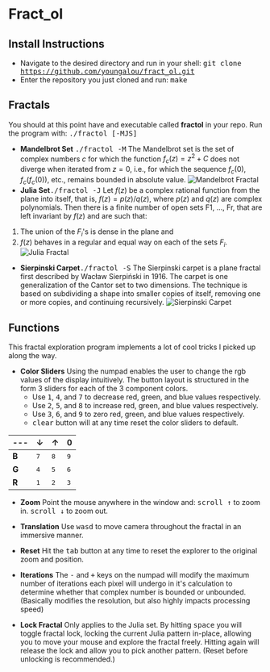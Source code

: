 **Fract_ol**
=======

## Install Instructions
- <i class="icon-folder-open"></i> Navigate to the desired directory and run in your shell:
<kbd>git clone https://github.com/youngalou/fract_ol.git</kbd>
- <i class="icon-folder-open"></i> Enter the repository you just cloned and run:
<kbd>make</kbd>

## Fractals
You should at this point have and executable called **fractol** in your repo.
Run the program with: <kbd>./fractol [-MJS]</kbd>
- **Mandelbrot Set** <kbd>./fractol -M</kbd>
The Mandelbrot set is the set of complex numbers $c$ for which the function $f_c(z) = z^2 + C$ does not diverge when iterated from $z = 0$, i.e., for which the sequence $f_c(0)$, $f_c(f_c(0))$, etc., remains bounded in absolute value.
![Mandelbrot Fractal](http://www.fractalposter.com/images/mandelbrot_set_02_969_720_480.jpg)
- **Julia Set**<kbd>./fractol -J</kbd>
Let $f(z)$ be a complex rational function from the plane into itself, that is, $f(z) = p(z)/q(z)$, where $p(z)$ and $q(z)$ are complex polynomials. Then there is a finite number of open sets F1, ..., Fr, that are left invariant by $f(z)$ and are such that:
1. The union of the $F_i$'s is dense in the plane and
2. $f(z)$ behaves in a regular and equal way on each of the sets $F_i$.
![Julia Fractal](http://nuclear.mutantstargoat.com/articles/sdr_fract/julia_dust_big.png)
- **Sierpinski Carpet**<kbd>./fractol -S</kbd>
The Sierpinski carpet is a plane fractal first described by Wacław Sierpiński in 1916. The carpet is one generalization of the Cantor set to two dimensions. The technique is based on subdividing a shape into smaller copies of itself, removing one or more copies, and continuing recursively.
![Sierpinski Carpet](http://paulbourke.net/fractals/carpet/hadamard.gif)

## Functions
This fractal exploration program implements a lot of cool tricks I picked up along the way.
- **Color Sliders**
Using the numpad enables the user to change the rgb values of the display intuitively. The button layout is structured in the form 3 sliders for each of the 3 component colors.
	- Use <kbd>1</kbd>, <kbd>4</kbd>, and <kbd>7</kbd> to decrease red, green, and blue values respectively.
	- Use <kbd>2</kbd>, <kbd>5</kbd>, and <kbd>8</kbd> to increase red, green, and blue values respectively.
	- Use <kbd>3</kbd>, <kbd>6</kbd>, and <kbd>9</kbd> to zero red, green, and blue values respectively.
	- <kbd>clear</kbd> button will at any time reset the color sliders to default.
	
--- | &darr; | &uarr; | 0
--- | --- | --- | ---
**B** | <kbd>7</kbd> | <kbd>8</kbd> | <kbd>9</kbd>
**G** | <kbd>4</kbd> | <kbd>5</kbd> | <kbd>6</kbd>
**R** | <kbd>1</kbd> | <kbd>2</kbd> | <kbd>3</kbd>

- **Zoom**
Point the mouse anywhere in the window and:
<kbd>scroll &uarr;</kbd> to zoom in.
<kbd>scroll &darr;</kbd> to zoom out.

- **Translation**
Use <kbd>w</kbd><kbd>a</kbd><kbd>s</kbd><kbd>d</kbd> to move camera throughout the fractal in an immersive manner.

- **Reset**
Hit the <kbd>tab</kbd> button at any time to reset the explorer to the original zoom and position.

- **Iterations**
The <kbd>-</kbd> and <kbd>+</kbd> keys on the numpad will modify the maximum number of iterations each pixel will undergo in it's calculation to determine whether that complex number is bounded or unbounded. (Basically modifies the resolution, but also highly impacts processing speed)

- **Lock Fractal**
Only applies to the Julia set. By hitting <kbd>space</kbd> you will toggle fractal lock, locking the current Julia pattern in-place, allowing you to move your mouse and explore the fractal freely. Hitting again will release the lock and allow you to pick another pattern. (Reset before unlocking is recommended.)
